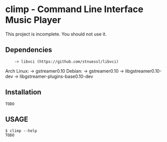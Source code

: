 climp - Command Line Interface Music Player
===========================================

This project is incomplete. You should not use it.

Dependencies
------------
        -> libvci (https://github.com/stnuessl/libvci)
Arch Linux:
	-> gstreamer0.10
Debian:
        -> gstreamer0.10
	-> libgstreamer0.10-dev
	-> libgstreamer-plugins-base0.10-dev

Installation
------------
    TODO


USAGE
-----

    $ climp --help
    TODO

